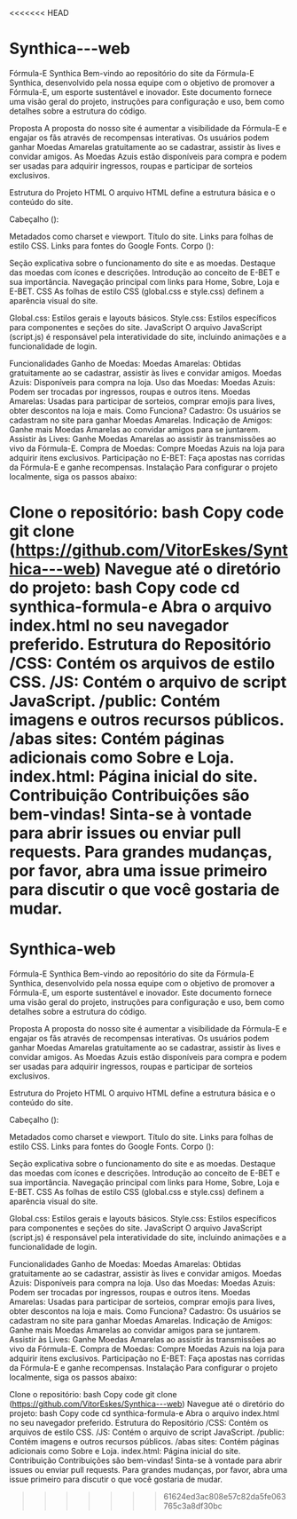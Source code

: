 <<<<<<< HEAD
# Synthica---web
Fórmula-E Synthica Bem-vindo ao repositório do site da Fórmula-E Synthica, desenvolvido pela nossa equipe com o objetivo de promover a Fórmula-E, um esporte sustentável e inovador. Este documento fornece uma visão geral do projeto, instruções para configuração e uso, bem como detalhes sobre a estrutura do código.

Proposta A proposta do nosso site é aumentar a visibilidade da Fórmula-E e engajar os fãs através de recompensas interativas. Os usuários podem ganhar Moedas Amarelas gratuitamente ao se cadastrar, assistir às lives e convidar amigos. As Moedas Azuis estão disponíveis para compra e podem ser usadas para adquirir ingressos, roupas e participar de sorteios exclusivos.

Estrutura do Projeto HTML O arquivo HTML define a estrutura básica e o conteúdo do site.

Cabeçalho ():

Metadados como charset e viewport. Título do site. Links para folhas de estilo CSS. Links para fontes do Google Fonts. Corpo ():

Seção explicativa sobre o funcionamento do site e as moedas. Destaque das moedas com ícones e descrições. Introdução ao conceito de E-BET e sua importância. Navegação principal com links para Home, Sobre, Loja e E-BET. CSS As folhas de estilo CSS (global.css e style.css) definem a aparência visual do site.

Global.css: Estilos gerais e layouts básicos. Style.css: Estilos específicos para componentes e seções do site. JavaScript O arquivo JavaScript (script.js) é responsável pela interatividade do site, incluindo animações e a funcionalidade de login.

Funcionalidades Ganho de Moedas: Moedas Amarelas: Obtidas gratuitamente ao se cadastrar, assistir às lives e convidar amigos. Moedas Azuis: Disponíveis para compra na loja. Uso das Moedas: Moedas Azuis: Podem ser trocadas por ingressos, roupas e outros itens. Moedas Amarelas: Usadas para participar de sorteios, comprar emojis para lives, obter descontos na loja e mais. Como Funciona? Cadastro: Os usuários se cadastram no site para ganhar Moedas Amarelas. Indicação de Amigos: Ganhe mais Moedas Amarelas ao convidar amigos para se juntarem. Assistir às Lives: Ganhe Moedas Amarelas ao assistir às transmissões ao vivo da Fórmula-E. Compra de Moedas: Compre Moedas Azuis na loja para adquirir itens exclusivos. Participação no E-BET: Faça apostas nas corridas da Fórmula-E e ganhe recompensas. Instalação Para configurar o projeto localmente, siga os passos abaixo:

Clone o repositório: bash Copy code git clone (https://github.com/VitorEskes/Synthica---web) Navegue até o diretório do projeto: bash Copy code cd synthica-formula-e Abra o arquivo index.html no seu navegador preferido. Estrutura do Repositório /CSS: Contém os arquivos de estilo CSS. /JS: Contém o arquivo de script JavaScript. /public: Contém imagens e outros recursos públicos. /abas sites: Contém páginas adicionais como Sobre e Loja. index.html: Página inicial do site. Contribuição Contribuições são bem-vindas! Sinta-se à vontade para abrir issues ou enviar pull requests. Para grandes mudanças, por favor, abra uma issue primeiro para discutir o que você gostaria de mudar.
=======
# Synthica-web

Fórmula-E Synthica
Bem-vindo ao repositório do site da Fórmula-E Synthica, desenvolvido pela nossa equipe com o objetivo de promover a Fórmula-E, um esporte sustentável e inovador. Este documento fornece uma visão geral do projeto, instruções para configuração e uso, bem como detalhes sobre a estrutura do código.

Proposta
A proposta do nosso site é aumentar a visibilidade da Fórmula-E e engajar os fãs através de recompensas interativas. Os usuários podem ganhar Moedas Amarelas gratuitamente ao se cadastrar, assistir às lives e convidar amigos. As Moedas Azuis estão disponíveis para compra e podem ser usadas para adquirir ingressos, roupas e participar de sorteios exclusivos.

Estrutura do Projeto
HTML
O arquivo HTML define a estrutura básica e o conteúdo do site.

Cabeçalho (<head>):

Metadados como charset e viewport.
Título do site.
Links para folhas de estilo CSS.
Links para fontes do Google Fonts.
Corpo (<body>):

Seção explicativa sobre o funcionamento do site e as moedas.
Destaque das moedas com ícones e descrições.
Introdução ao conceito de E-BET e sua importância.
Navegação principal com links para Home, Sobre, Loja e E-BET.
CSS
As folhas de estilo CSS (global.css e style.css) definem a aparência visual do site.

Global.css: Estilos gerais e layouts básicos.
Style.css: Estilos específicos para componentes e seções do site.
JavaScript
O arquivo JavaScript (script.js) é responsável pela interatividade do site, incluindo animações e a funcionalidade de login.

Funcionalidades
Ganho de Moedas:
Moedas Amarelas: Obtidas gratuitamente ao se cadastrar, assistir às lives e convidar amigos.
Moedas Azuis: Disponíveis para compra na loja.
Uso das Moedas:
Moedas Azuis: Podem ser trocadas por ingressos, roupas e outros itens.
Moedas Amarelas: Usadas para participar de sorteios, comprar emojis para lives, obter descontos na loja e mais.
Como Funciona?
Cadastro: Os usuários se cadastram no site para ganhar Moedas Amarelas.
Indicação de Amigos: Ganhe mais Moedas Amarelas ao convidar amigos para se juntarem.
Assistir às Lives: Ganhe Moedas Amarelas ao assistir às transmissões ao vivo da Fórmula-E.
Compra de Moedas: Compre Moedas Azuis na loja para adquirir itens exclusivos.
Participação no E-BET: Faça apostas nas corridas da Fórmula-E e ganhe recompensas.
Instalação
Para configurar o projeto localmente, siga os passos abaixo:

Clone o repositório:
bash
Copy code
git clone (https://github.com/VitorEskes/Synthica---web)
Navegue até o diretório do projeto:
bash
Copy code
cd synthica-formula-e
Abra o arquivo index.html no seu navegador preferido.
Estrutura do Repositório
/CSS: Contém os arquivos de estilo CSS.
/JS: Contém o arquivo de script JavaScript.
/public: Contém imagens e outros recursos públicos.
/abas sites: Contém páginas adicionais como Sobre e Loja.
index.html: Página inicial do site.
Contribuição
Contribuições são bem-vindas! Sinta-se à vontade para abrir issues ou enviar pull requests. Para grandes mudanças, por favor, abra uma issue primeiro para discutir o que você gostaria de mudar.
>>>>>>> 61624ed3ac808e57c82da5fe063765c3a8df30bc
